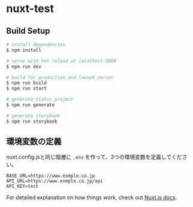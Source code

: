 # nuxt-test

## Build Setup

```bash
# install dependencies
$ npm install

# serve with hot reload at localhost:3000
$ npm run dev

# build for production and launch server
$ npm run build
$ npm run start

# generate static project
$ npm run generate

# generate storybook
$ npm run storybook
```

## 環境変数の定義

nuxt.config.jsと同じ階層に `.env` を作って、3つの環境変数を定義してください。

```
BASE_URL=https://www.exmple.co.jp
API_URL=https://www.exmple.co.jp/api
API_KEY=test
```

For detailed explanation on how things work, check out [Nuxt.js docs](https://nuxtjs.org).
